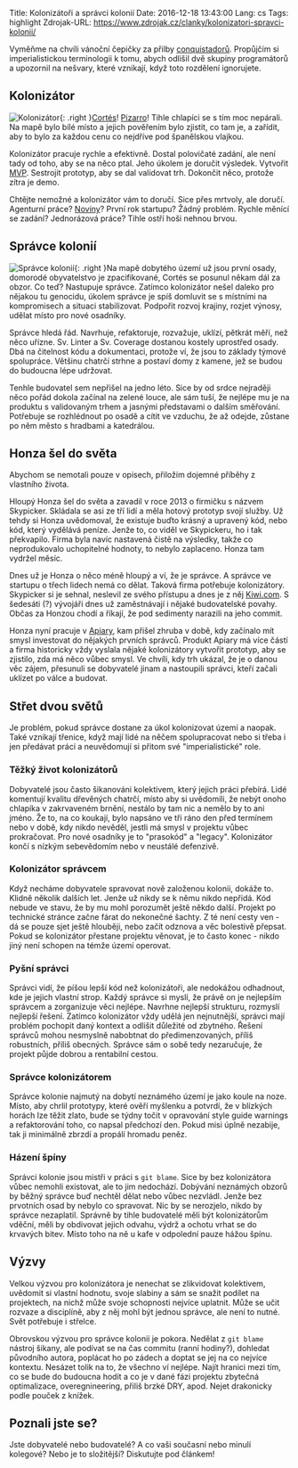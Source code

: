 Title: Kolonizátoři a správci kolonií
Date: 2016-12-18 13:43:00
Lang: cs
Tags: highlight
Zdrojak-URL: https://www.zdrojak.cz/clanky/kolonizatori-spravci-kolonii/


Vyměňme na chvíli vánoční čepičky za přilby [conquistadorů](https://cs.wikipedia.org/wiki/Conquista). Propůjčím si imperialistickou terminologii k tomu, abych odlišil dvě skupiny programátorů a upozornil na nešvary, které vznikají, když toto rozdělení ignorujete.

## Kolonizátor

![Kolonizátor]({static}/images/conquistador.png){: .right }[Cortés](https://cs.wikipedia.org/wiki/Hern%C3%A1n_Cort%C3%A9s)! [Pizarro](https://cs.wikipedia.org/wiki/Francisco_Pizarro)! Tihle chlapíci se s tím moc nepárali. Na mapě bylo bílé místo a jejich pověřením bylo zjistit, co tam je, a zařídit, aby to bylo za každou cenu co nejdříve pod španělskou vlajkou.

Kolonizátor pracuje rychle a efektivně. Dostal polovičaté zadání, ale není tady od toho, aby se na něco ptal. Jeho úkolem je doručit výsledek. Vytvořit [MVP](https://en.wikipedia.org/wiki/Minimum_viable_product). Sestrojit prototyp, aby se dal validovat trh. Dokončit něco, protože zítra je demo.

Chtějte nemožné a kolonizátor vám to doručí. Sice přes mrtvoly, ale doručí. Agenturní práce? [Noviny](https://www.zdrojak.cz/clanky/co-se-vyvojar-nauci-v-novinach/)? První rok startupu? Žádný problém. Rychle měnící se zadání? Jednorázová práce? Tihle ostří hoši nehnou brvou.

## Správce kolonií

![Správce kolonií]({static}/images/governor.png){: .right }Na mapě dobytého území už jsou první osady, domorodé obyvatelstvo je zpacifikované, Cortés se posunul někam dál za obzor. Co teď? Nastupuje správce. Zatímco kolonizátor nešel daleko pro nějakou tu genocidu, úkolem správce je spíš domluvit se s místními na kompromisech a situaci stabilizovat. Podpořit rozvoj krajiny, rozjet výnosy, udělat místo pro nové osadníky.

Správce hledá řád. Navrhuje, refaktoruje, rozvažuje, uklízí, pětkrát měří, než něco uřízne. Sv. Linter a Sv. Coverage dostanou kostely uprostřed osady. Dbá na čitelnost kódu a dokumentaci, protože ví, že jsou to základy týmové spolupráce. Většinu chatrčí strhne a postaví domy z kamene, jež se budou do budoucna lépe udržovat.

Tenhle budovatel sem nepřišel na jedno léto. Sice by od srdce nejraději něco pořád dokola začínal na zelené louce, ale sám tuší, že nejlépe mu je na produktu s validovaným trhem a jasnými představami o dalším směřování. Potřebuje se rozhlédnout po osadě a cítit ve vzduchu, že až odejde, zůstane po něm město s hradbami a katedrálou.

## Honza šel do světa

Abychom se nemotali pouze v opisech, přiložím dojemné příběhy z vlastního života.

Hloupý Honza šel do světa a zavadil v roce 2013 o firmičku s názvem Skypicker. Skládala se asi ze tří lidí a měla hotový prototyp svojí služby. Už tehdy si Honza uvědomoval, že existuje buďto krásný a upravený kód, nebo kód, který vydělává peníze. Jenže to, co viděl ve Skypickeru, ho i tak překvapilo. Firma byla navíc nastavená čistě na výsledky, takže co neprodukovalo uchopitelné hodnoty, to nebylo zaplaceno. Honza tam vydržel měsíc.

Dnes už je Honza o něco méně hloupý a ví, že je správce. A správce ve startupu o třech lidech nemá co dělat. Taková firma potřebuje kolonizátory. Skypicker si je sehnal, neslevil ze svého přístupu a dnes je z něj [Kiwi.com](http://kiwi.com/). S šedesáti (?) vývojáři dnes už zaměstnávají i nějaké budovatelské povahy. Občas za Honzou chodí a říkají, že pod sedimenty narazili na jeho commit.

Honza nyní pracuje v [Apiary](https://apiary.io/), kam přišel zhruba v době, kdy začínalo mít smysl investovat do nějakých prvních správců. Produkt Apiary má více částí a firma historicky vždy vyslala nějaké kolonizátory vytvořit prototyp, aby se zjistilo, zda má něco vůbec smysl. Ve chvíli, kdy trh ukázal, že je o danou věc zájem, přesunuli se dobyvatelé jinam a nastoupili správci, kteří začali uklízet po válce a budovat.

## Střet dvou světů

Je problém, pokud správce dostane za úkol kolonizovat území a naopak. Také vznikají třenice, když mají lidé na něčem spolupracovat nebo si třeba i jen předávat práci a neuvědomují si přitom své "imperialistické" role.

### Těžký život kolonizátorů

Dobyvatelé jsou často šikanováni kolektivem, který jejich práci přebírá. Lidé komentují kvalitu dřevěných chatrčí, místo aby si uvědomili, že nebýt onoho chlapíka v zakrvaveném brnění, nestálo by tam nic a nemělo by to ani jméno. Že to, na co koukají, bylo napsáno ve tři ráno den před termínem nebo v době, kdy nikdo nevěděl, jestli má smysl v projektu vůbec prokračovat. Pro nové osadníky je to "prasokód" a "legacy". Kolonizátor končí s nízkým sebevědomím nebo v neustálé defenzivě.

### Kolonizátor správcem

Když necháme dobyvatele spravovat nově založenou kolonii, dokáže to. Klidně několik dalších let. Jenže už nikdy se k němu nikdo nepřidá. Kód nebude ve stavu, že by mu mohl porozumět ještě někdo další. Projekt po technické stránce začne fárat do nekonečné šachty. Z té není cesty ven - dá se pouze sjet ještě hlouběji, nebo začít odznova a věc bolestivě přepsat. Pokud se kolonizátor přestane projektu věnovat, je to často konec - nikdo jiný není schopen na témže území operovat.

### Pyšní správci

Správci vidí, že píšou lepší kód než kolonizátoři, ale nedokážou odhadnout, kde je jejich vlastní strop. Každý správce si myslí, že právě on je nejlepším správcem a zorganizuje věci nejlépe. Navrhne nejlepší strukturu, rozmyslí nejlepší řešení. Zatímco kolonizátor vždy udělá jen nejnutnější, správci mají problém pochopit daný kontext a odlišit důležité od zbytného. Řešení správců mohou nesmyslně nabobtnat do předimenzovaných, příliš robustních, příliš obecných. Správce sám o sobě tedy nezaručuje, že projekt půjde dobrou a rentabilní cestou.

### Správce kolonizátorem

Správce kolonie najmutý na dobytí neznámého území je jako koule na noze. Místo, aby chrlil prototypy, které ověří myšlenku a potvrdí, že v blízkých horách lze těžit zlato, bude se týdny točit v opravování style guide warnings a refaktorování toho, co napsal předchozí den. Pokud misi úplně nezabije, tak ji minimálně zbrzdí a propálí hromadu peněz.

### Házení špíny

Správci kolonie jsou mistři v práci s `git blame`. Sice by bez kolonizátora vůbec nemohli existovat, ale to jim nedochází. Dobývání neznámých obzorů by běžný správce buď nechtěl dělat nebo vůbec nezvládl. Jenže bez prvotních osad by nebylo co spravovat. Nic by se nerozjelo, nikdo by správce nezaplatil. Správně by tihle budovatelé měli být kolonizátorům vděční, měli by obdivovat jejich odvahu, výdrž a ochotu vrhat se do krvavých bitev. Místo toho na ně u kafe v odpolední pauze hážou špínu.

## Výzvy

Velkou výzvou pro kolonizátora je nenechat se zlikvidovat kolektivem, uvědomit si vlastní hodnotu, svoje slabiny a sám se snažit podílet na projektech, na nichž může svoje schopnosti nejvíce uplatnit. Může se učit rozvaze a disciplíně, aby z něj mohl být jednou správce, ale není to nutné. Svět potřebuje i střelce.

Obrovskou výzvou pro správce kolonií je pokora. Nedělat z `git blame` nástroj šikany, ale podívat se na čas commitu (ranní hodiny?), dohledat původního autora, poplácat ho po zádech a doptat se jej na co nejvíce kontextu. Nesázet tolik na to, že všechno ví nejlépe. Najít hranici mezi tím, co se bude do budoucna hodit a co je v dané fázi projektu zbytečná optimalizace, overegnineering, přiliš brzké DRY, apod. Nejet drakonicky podle pouček z knížek.

## Poznali jste se?

Jste dobyvatelé nebo budovatelé? A co vaši současní nebo minulí kolegové? Nebo je to složitější? Diskutujte pod článkem!
